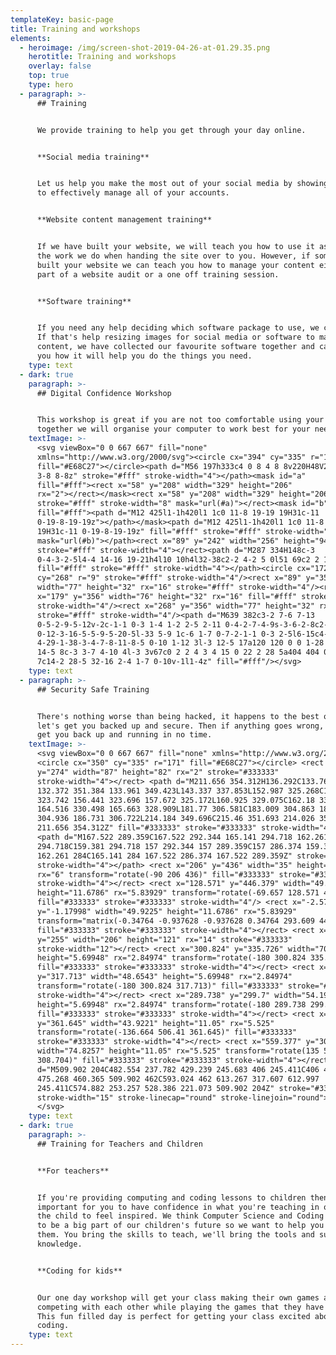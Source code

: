 ```yaml
---
templateKey: basic-page
title: Training and workshops
elements:
  - heroimage: /img/screen-shot-2019-04-26-at-01.29.35.png
    herotitle: Training and workshops
    overlay: false
    top: true
    type: hero
  - paragraph: >-
      ## Training


      We provide training to help you get through your day online.


      **Social media training**


      Let us help you make the most out of your social media by showing you how
      to effectively manage all of your accounts. 


      **Website content management training**


      If we have built your website, we will teach you how to use it as part of
      the work we do when handing the site over to you. However, if someone else
      built your website we can teach you how to manage your content either as
      part of a website audit or a one off training session.


      **Software training**


      If you need any help deciding which software package to use, we can help.
      If that's help resizing images for social media or software to manage your
      content, we have collected our favourite software together and can show
      you how it will help you do the things you need.
    type: text
  - dark: true
    paragraph: >-
      ## Digital Confidence Workshop


      This workshop is great if you are not too comfortable using your computer,
      together we will organise your computer to work best for your needs.
    textImage: >-
      <svg viewBox="0 0 667 667" fill="none"
      xmlns="http://www.w3.org/2000/svg"><circle cx="394" cy="335" r="171"
      fill="#E68C27"></circle><path d="M56 197h333c4 0 8 4 8 8v220H48V205c0-4
      3-8 8-8z" stroke="#fff" stroke-width="4"></path><mask id="a"
      fill="#fff"><rect x="58" y="208" width="329" height="206"
      rx="2"></rect></mask><rect x="58" y="208" width="329" height="206" rx="2"
      stroke="#fff" stroke-width="8" mask="url(#a)"></rect><mask id="b"
      fill="#fff"><path d="M12 425l1-1h420l1 1c0 11-8 19-19 19H31c-11
      0-19-8-19-19z"></path></mask><path d="M12 425l1-1h420l1 1c0 11-8 19-19
      19H31c-11 0-19-8-19-19z" fill="#fff" stroke="#fff" stroke-width="8"
      mask="url(#b)"></path><rect x="89" y="242" width="256" height="94" rx="2"
      stroke="#fff" stroke-width="4"></rect><path d="M287 334H148c-3
      0-4-3-2-5l4-4 14-16 19-21h4l10 10h4l32-38c2-2 4-2 5 0l51 69c2 2 1 5-2 5z"
      fill="#fff" stroke="#fff" stroke-width="4"></path><circle cx="172"
      cy="268" r="9" stroke="#fff" stroke-width="4"/><rect x="89" y="356"
      width="77" height="32" rx="16" stroke="#fff" stroke-width="4"/><rect
      x="179" y="356" width="76" height="32" rx="16" fill="#fff" stroke="#fff"
      stroke-width="4"/><rect x="268" y="356" width="77" height="32" rx="16"
      stroke="#fff" stroke-width="4"/><path d="M639 382c3-2 7-6 7-13
      0-5-2-9-5-12v-2c-1-1 0-3 1-4 1-2 2-5 2-11 0-4-2-7-4-9s-3-6-2-8c2-6
      0-12-3-16-5-5-9-5-20-5l-33 5-9 1c-6 1-7 0-7-2-1-1 0-3 2-5l6-15c4-14
      4-29-1-38-3-4-7-8-11-8-5 0-10 1-12 3l-3 12-5 17a120 120 0 0 1-28 29l-11
      14-5 8c-3 3-7 4-10 4l-3 3v67c0 2 2 4 3 4 15 0 22 2 28 5a404 404 0 0 0 90
      7c14-2 28-5 32-16 2-4 1-7 0-10v-1l1-4z" fill="#fff"/></svg>
    type: text
  - paragraph: >-
      ## Security Safe Training


      There's nothing worse than being hacked, it happens to the best of us, so
      let's get you backed up and secure. Then if anything goes wrong, we can
      get you back up and running in no time.
    textImage: >-
      <svg viewBox="0 0 667 667" fill="none" xmlns="http://www.w3.org/2000/svg">
      <circle cx="350" cy="335" r="171" fill="#E68C27"></circle> <rect x="131"
      y="274" width="87" height="82" rx="2" stroke="#333333"
      stroke-width="4"></rect> <path d="M211.656 354.312H136.292C133.768 354.312
      132.372 351.384 133.961 349.423L143.337 337.853L152.987 325.268C154.157
      323.742 156.441 323.696 157.672 325.172L160.925 329.075C162.18 330.58
      164.516 330.498 165.663 328.909L181.77 306.581C183.009 304.863 185.59
      304.936 186.731 306.722L214.184 349.696C215.46 351.693 214.026 354.312
      211.656 354.312Z" fill="#333333" stroke="#333333" stroke-width="4"></path>
      <path d="M167.522 289.359C167.522 292.344 165.141 294.718 162.261
      294.718C159.381 294.718 157 292.344 157 289.359C157 286.374 159.381 284
      162.261 284C165.141 284 167.522 286.374 167.522 289.359Z" stroke="#333333"
      stroke-width="4"></path> <rect x="206" y="436" width="35" height="12"
      rx="6" transform="rotate(-90 206 436)" fill="#333333" stroke="#333333"
      stroke-width="4"></rect> <rect x="128.571" y="446.379" width="49.9225"
      height="11.6786" rx="5.83929" transform="rotate(-69.657 128.571 446.379)"
      fill="#333333" stroke="#333333" stroke-width="4"/> <rect x="-2.57054"
      y="-1.17998" width="49.9225" height="11.6786" rx="5.83929"
      transform="matrix(-0.34764 -0.937628 -0.937628 0.34764 293.609 444.379)"
      fill="#333333" stroke="#333333" stroke-width="4"></rect> <rect x="112"
      y="255" width="206" height="121" rx="14" stroke="#333333"
      stroke-width="12"></rect> <rect x="300.824" y="335.726" width="70.8246"
      height="5.69948" rx="2.84974" transform="rotate(-180 300.824 335.726)"
      fill="#333333" stroke="#333333" stroke-width="4"></rect> <rect x="300.824"
      y="317.713" width="48.6543" height="5.69948" rx="2.84974"
      transform="rotate(-180 300.824 317.713)" fill="#333333" stroke="#333333"
      stroke-width="4"></rect> <rect x="289.738" y="299.7" width="54.1969"
      height="5.69948" rx="2.84974" transform="rotate(-180 289.738 299.7)"
      fill="#333333" stroke="#333333" stroke-width="4"></rect> <rect x="506.41"
      y="361.645" width="43.9221" height="11.05" rx="5.525"
      transform="rotate(-136.664 506.41 361.645)" fill="#333333"
      stroke="#333333" stroke-width="4"></rect> <rect x="559.377" y="308.704"
      width="74.8257" height="11.05" rx="5.525" transform="rotate(135 559.377
      308.704)" fill="#333333" stroke="#333333" stroke-width="4"></rect> <path
      d="M509.902 204C482.554 237.782 429.239 245.683 406 245.411C406 414.759
      475.268 460.365 509.902 462C593.024 462 613.267 317.607 612.997
      245.411C574.882 253.257 528.386 221.073 509.902 204Z" stroke="#333333"
      stroke-width="15" stroke-linecap="round" stroke-linejoin="round"></path>
      </svg>
    type: text
  - dark: true
    paragraph: >-
      ## Training for Teachers and Children


      **For teachers**


      If you're providing computing and coding lessons to children then it's
      important for you to have confidence in what you're teaching in order for
      the child to feel inspired. We think Computer Science and Coding is going
      to be a big part of our children's future so we want to help you help
      them. You bring the skills to teach, we'll bring the tools and subject
      knowledge.


      **Coding for kids**


      Our one day workshop will get your class making their own games and then
      competing with each other while playing the games that they have made.
      This fun filled day is perfect for getting your class excited about
      coding.
    type: text
---
```


